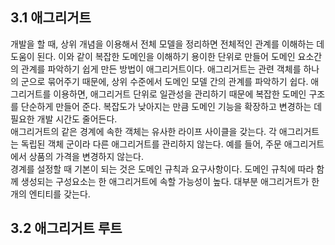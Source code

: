   
## 3.1 애그리거트 

개발을 할 때, 상위 개념을 이용해서 전체 모델을 정리하면 전체적인 관계를 이해하는 데 도움이 된다. 이와 같이 복잡한 도메인을 이해하기 용이한 단위로 만들어 도메인 요소간의 관계를 파악하기 쉽게 만든 방법이 애그리거트이다. 애그리거트는 관련 객체를 하나의 군으로 묶어주기 때문에, 상위 수준에서 도메인 모델 간의 관계를 파악하기 쉽다. 애그리거트를 이용하면, 애그리거트 단위로 일관성을 관리하기 때문에 복잡한 도메인 구조를 단순하게 만들어 준다. 복잡도가 낮아지는 만큼 도메인 기능을 확장하고 변경하는 데 필요한 개발 시간도 줄어든다.  
애그리거트의 같은 경계에 속한 객체는 유사한 라이프 사이클을 갖는다. 각 애그리거트는 독립된 객체 군이라 다른 애그리거트를 관리하지 않는다. 예를 들어, 주문 애그리거트에서 상품의 가격을 변경하지 않는다.  
경계를 설정할 때 기본이 되는 것은 도메인 규칙과 요구사항이다. 도메인 규칙에 따라 함께 생성되는 구성요소는 한 애그리거트에 속할 가능성이 높다. 대부분 애그리거트가 한 개의 엔티티를 갖는다.  
  
  
  
## 3.2 애그리거트 루트